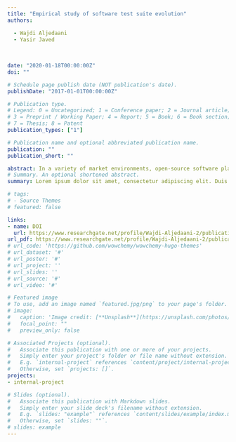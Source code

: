 ```yaml
---
title: "Empirical study of software test suite evolution"
authors:

  - Wajdi Aljedaani
  - Yasir Javed
  
  
  
date: "2020-01-18T00:00:00Z"
doi: ""

# Schedule page publish date (NOT publication's date).
publishDate: "2017-01-01T00:00:00Z"

# Publication type.
# Legend: 0 = Uncategorized; 1 = Conference paper; 2 = Journal article;
# 3 = Preprint / Working Paper; 4 = Report; 5 = Book; 6 = Book section;
# 7 = Thesis; 8 = Patent
publication_types: ["1"]

# Publication name and optional abbreviated publication name.
publication: ""
publication_short: ""

abstract: In a variety of market environments, open-source software plays a major role these days. Open-source systems have expanded to the research area from only academic projects. There are more than thousands of successful and effective open source projects to be checked and their level of performance requires to be calculated. The reliability of software systems can be measured in several respects. Essentially, the ability to detect and locate flaws in test cases is measured. This research aims to identify a good technique for evaluating the efficacy of test cases in open source systems to identify defects. This research study focused on six OSS projects (Open Source Software) publicly available. This study tends to find a relationship between software code suites and test code suites in terms of software evolution. 
# Summary. An optional shortened abstract.
summary: Lorem ipsum dolor sit amet, consectetur adipiscing elit. Duis posuere tellus ac convallis placerat. Proin tincidunt magna sed ex sollicitudin condimentum.

# tags:
# - Source Themes
# featured: false

links:
- name: DOI
  url: https://www.researchgate.net/profile/Wajdi-Aljedaani-2/publication/340121001_Empirical_Study_of_Software_Test_Suite_Evolution/links/5f226ed5458515b729f33382/Empirical-Study-of-Software-Test-Suite-Evolution.pdf
url_pdf: https://www.researchgate.net/profile/Wajdi-Aljedaani-2/publication/340121001_Empirical_Study_of_Software_Test_Suite_Evolution/links/5f226ed5458515b729f33382/Empirical-Study-of-Software-Test-Suite-Evolution.pdf
# url_code: 'https://github.com/wowchemy/wowchemy-hugo-themes'
# url_dataset: '#'
# url_poster: '#'
# url_project: ''
# url_slides: ''
# url_source: '#'
# url_video: '#'

# Featured image
# To use, add an image named `featured.jpg/png` to your page's folder. 
# image:
#   caption: 'Image credit: [**Unsplash**](https://unsplash.com/photos/s9CC2SKySJM)'
#   focal_point: ""
#   preview_only: false

# Associated Projects (optional).
#   Associate this publication with one or more of your projects.
#   Simply enter your project's folder or file name without extension.
#   E.g. `internal-project` references `content/project/internal-project/index.md`.
#   Otherwise, set `projects: []`.
projects:
- internal-project

# Slides (optional).
#   Associate this publication with Markdown slides.
#   Simply enter your slide deck's filename without extension.
#   E.g. `slides: "example"` references `content/slides/example/index.md`.
#   Otherwise, set `slides: ""`.
# slides: example
---
```


<!-- {{% callout note %}}
Create your slides in Markdown - click the *Slides* button to check out the example.
{{% /callout %}}

Supplementary notes can be added here, including [code, math, and images](https://wowchemy.com/docs/writing-markdown-latex/). -->
